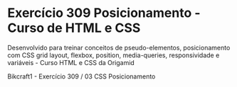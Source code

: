 # Exercício 309 Posicionamento - Curso de HTML e CSS

Desenvolvido para treinar conceitos de pseudo-elementos, posicionamento com CSS grid layout, flexbox, position, media-queries, responsividade e variáveis - Curso HTML e CSS da Origamid

Bikcraft1 - Exercício 309 / 03 CSS Posicionamento


